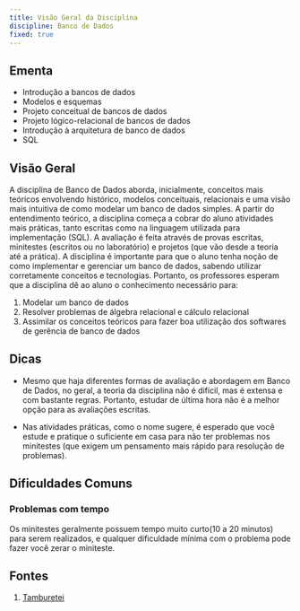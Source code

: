 ```yaml
---
title: Visão Geral da Disciplina
discipline: Banco de Dados
fixed: true
---
```


## Ementa

- Introdução a bancos de dados
- Modelos e esquemas
- Projeto conceitual de bancos de dados
- Projeto lógico-relacional de bancos de dados
- Introdução à arquitetura de banco de dados
- SQL 

## Visão Geral

A disciplina de Banco de Dados aborda, inicialmente, conceitos mais teóricos envolvendo histórico, modelos conceituais, relacionais e uma visão mais intuitiva de como modelar um banco de dados simples. A partir do entendimento teórico, a disciplina começa a cobrar do aluno atividades mais práticas, tanto escritas como na linguagem utilizada para implementação (SQL). A avaliação é feita através de provas escritas, minitestes (escritos ou no laboratório) e projetos (que vão desde a teoria até a prática). A disciplina é importante para que o aluno tenha noção de como implementar e gerenciar um banco de dados, sabendo utilizar corretamente conceitos e tecnologias. Portanto, os professores esperam que a disciplina dê ao aluno o conhecimento necessário para:

1. Modelar um banco de dados
2. Resolver problemas de álgebra relacional e cálculo relacional
3. Assimilar os conceitos teóricos para fazer boa utilização dos softwares de gerência de banco de dados


## Dicas

- Mesmo que haja diferentes formas de avaliação e abordagem em Banco de Dados, no geral, a teoria da disciplina não é difícil, mas é extensa e com bastante regras. Portanto, estudar de última hora não é a melhor opção para as avaliações escritas. 

- Nas atividades práticas, como o nome sugere, é esperado que você estude e pratique o suficiente em casa para não ter problemas nos minitestes (que exigem um pensamento mais rápido para resolução de problemas).

## Dificuldades Comuns

### Problemas com tempo

Os minitestes geralmente possuem tempo muito curto(10 a 20 minutos) para serem realizados, e qualquer dificuldade
mínima com o problema pode fazer você zerar o miniteste. 


## Fontes 

1. <a href= "https://github.com/OpenDevUFCG/Tamburetei" target="_blank"> Tamburetei </a>
